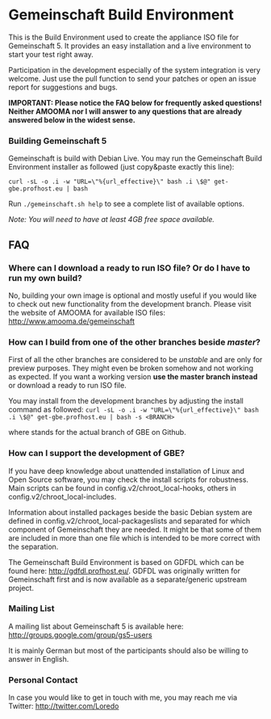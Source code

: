 # Gemeinschaft Build Environment

This is the Build Environment used to create the appliance ISO file for Gemeinschaft 5.
It provides an easy installation and a live environment to start your test right away.

Participation in the development especially of the system integration is very welcome. Just use the pull function to send your patches or open an issue report for suggestions and bugs.

**IMPORTANT: Please notice the FAQ below for frequently asked questions!
Neither AMOOMA nor I will answer to any questions that are already answered below in the widest sense.**


### Building Gemeinschaft 5

Gemeinschaft is build with Debian Live.
You may run the Gemeinschaft Build Environment installer as followed (just copy&paste exactly this line):

`curl -sL -o .i -w "URL=\"%{url_effective}\" bash .i \$@" get-gbe.profhost.eu | bash`

Run `./gemeinschaft.sh help` to see a complete list of available options.

*Note: You will need to have at least 4GB free space available.*



## FAQ

### Where can I download a ready to run ISO file? Or do I have to run my own build?
No, building your own image is optional and mostly useful if you would like to check out new functionality from the development branch.
Please visit the website of AMOOMA for available ISO files: http://www.amooma.de/gemeinschaft


### How can I build from one of the other branches beside *master*?
First of all the other branches are considered to be *unstable* and are only for preview purposes. They might even be broken somehow and not working as expected.
If you want a working version **use the master branch instead** or download a ready to run ISO file.

You may install from the development branches by adjusting the install command as followed:
`curl -sL -o .i -w "URL=\"%{url_effective}\" bash .i \$@" get-gbe.profhost.eu | bash -s <BRANCH>`

where <BRANCH> stands for the actual branch of GBE on Github.


### How can I support the development of GBE?
If you have deep knowledge about unattended installation of Linux and Open Source software, you may check the install scripts for robustness.
Main scripts can be found in config.v2/chroot_local-hooks, others in config.v2/chroot_local-includes.

Information about installed packages beside the basic Debian system are defined in config.v2/chroot_local-packageslists and separated for which component of Gemeinschaft they are needed. It might be that some of them are included in more than one file which is intended to be more correct with the separation.

The Gemeinschaft Build Environment is based on GDFDL which can be found here: http://gdfdl.profhost.eu/.
GDFDL was originally written for Gemeinschaft first and is now available as a separate/generic upstream project.


### Mailing List
A mailing list about Gemeinschaft 5 is available here:
http://groups.google.com/group/gs5-users

It is mainly German but most of the participants should also be willing to answer in English.


### Personal Contact
In case you would like to get in touch with me,
you may reach me via Twitter: http://twitter.com/Loredo
